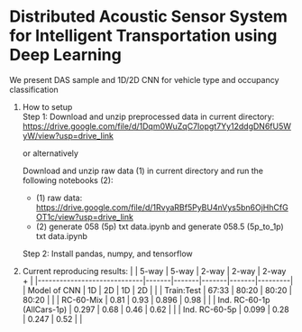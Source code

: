 # Distributed Acoustic Sensor System for Intelligent Transportation using Deep Learning
We present DAS sample and 1D/2D CNN for vehicle type and occupancy classification

1. How to setup <br>
   Step 1: Download and unzip preprocessed data in current directory: https://drive.google.com/file/d/1Dqm0WuZqC7Iopgt7Yy12ddgDN6fU5WyW/view?usp=drive_link <br>

   or alternatively <br>

   Download and unzip raw data (1) in current directory and run the following notebooks (2):
   * (1) raw data: https://drive.google.com/file/d/1RvyaRBf5PyBU4nVys5bn6OjHhCfGOT1c/view?usp=drive_link
   * (2) generate 058 (5p) txt data.ipynb and generate 058.5 (5p_to_1p) txt data.ipynb

   Step 2: Install pandas, numpy, and tensorflow 

2. Current reproducing results:
   |                             | 5-way | 5-way | 2-way | 2-way | 2-way + |
   |-----------------------------|-------|-------|-------|-------|---------|
   | Model of CNN                | 1D    | 2D    | 1D    | 2D    |         |
   | Train:Test                  | 67:33 | 80:20 | 80:20 | 80:20 |         |
   | RC-60-Mix                   | 0.81  | 0.93  | 0.896 | 0.98  |         |
   | Ind. RC-60-1p  (AllCars-1p) | 0.297 | 0.68  | 0.46  | 0.62  |         |
   | Ind. RC-60-5p               | 0.099 | 0.28  | 0.247 | 0.52  |         |

